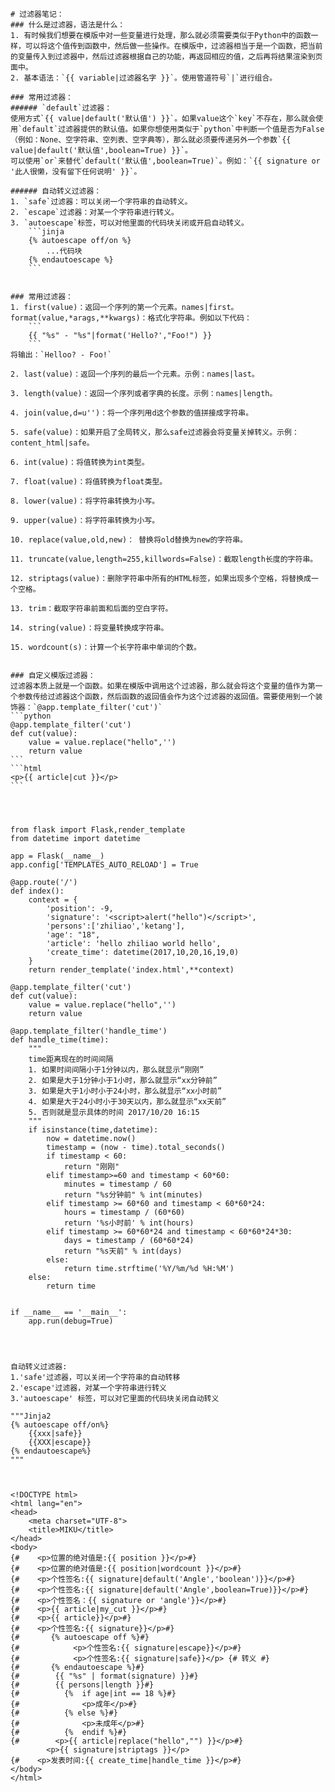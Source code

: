     # 过滤器笔记：
    ### 什么是过滤器，语法是什么：
    1. 有时候我们想要在模版中对一些变量进行处理，那么就必须需要类似于Python中的函数一样，可以将这个值传到函数中，然后做一些操作。在模版中，过滤器相当于是一个函数，把当前的变量传入到过滤器中，然后过滤器根据自己的功能，再返回相应的值，之后再将结果渲染到页面中。
    2. 基本语法：`{{ variable|过滤器名字 }}`。使用管道符号`|`进行组合。

    ### 常用过滤器：
    ###### `default`过滤器：
    使用方式`{{ value|default('默认值') }}`。如果value这个`key`不存在，那么就会使用`default`过滤器提供的默认值。如果你想使用类似于`python`中判断一个值是否为False（例如：None、空字符串、空列表、空字典等），那么就必须要传递另外一个参数`{{ value|default('默认值',boolean=True) }}`。
    可以使用`or`来替代`default('默认值',boolean=True)`。例如：`{{ signature or '此人很懒，没有留下任何说明' }}`。

    ###### 自动转义过滤器：
    1. `safe`过滤器：可以关闭一个字符串的自动转义。
    2. `escape`过滤器：对某一个字符串进行转义。
    3. `autoescape`标签，可以对他里面的代码块关闭或开启自动转义。
        ```jinja
        {% autoescape off/on %}
            ...代码块
        {% endautoescape %}
        ```


    ### 常用过滤器：
    1. first(value)：返回一个序列的第一个元素。names|first。
    format(value,*arags,**kwargs)：格式化字符串。例如以下代码：
        ```
        {{ "%s" - "%s"|format('Hello?',"Foo!") }}
        ```
    将输出：`Helloo? - Foo!`

    2. last(value)：返回一个序列的最后一个元素。示例：names|last。

    3. length(value)：返回一个序列或者字典的长度。示例：names|length。

    4. join(value,d=u'')：将一个序列用d这个参数的值拼接成字符串。

    5. safe(value)：如果开启了全局转义，那么safe过滤器会将变量关掉转义。示例：content_html|safe。

    6. int(value)：将值转换为int类型。

    7. float(value)：将值转换为float类型。

    8. lower(value)：将字符串转换为小写。

    9. upper(value)：将字符串转换为小写。

    10. replace(value,old,new)： 替换将old替换为new的字符串。

    11. truncate(value,length=255,killwords=False)：截取length长度的字符串。

    12. striptags(value)：删除字符串中所有的HTML标签，如果出现多个空格，将替换成一个空格。

    13. trim：截取字符串前面和后面的空白字符。

    14. string(value)：将变量转换成字符串。

    15. wordcount(s)：计算一个长字符串中单词的个数。


    ### 自定义模版过滤器：
    过滤器本质上就是一个函数。如果在模版中调用这个过滤器，那么就会将这个变量的值作为第一个参数传给过滤器这个函数，然后函数的返回值会作为这个过滤器的返回值。需要使用到一个装饰器：`@app.template_filter('cut')`
    ```python
    @app.template_filter('cut')
    def cut(value):
        value = value.replace("hello",'')
        return value
    ```
    ```html
    <p>{{ article|cut }}</p>
    ```




    from flask import Flask,render_template
    from datetime import datetime

    app = Flask(__name__)
    app.config['TEMPLATES_AUTO_RELOAD'] = True

    @app.route('/')
    def index():
        context = {
            'position': -9,
            'signature': '<script>alert("hello")</script>',
            'persons':['zhiliao','ketang'],
            'age': "18",
            'article': 'hello zhiliao world hello',
            'create_time': datetime(2017,10,20,16,19,0)
        }
        return render_template('index.html',**context)

    @app.template_filter('cut')
    def cut(value):
        value = value.replace("hello",'')
        return value

    @app.template_filter('handle_time')
    def handle_time(time):
        """
        time距离现在的时间间隔
        1. 如果时间间隔小于1分钟以内，那么就显示“刚刚”
        2. 如果是大于1分钟小于1小时，那么就显示“xx分钟前”
        3. 如果是大于1小时小于24小时，那么就显示“xx小时前”
        4. 如果是大于24小时小于30天以内，那么就显示“xx天前”
        5. 否则就是显示具体的时间 2017/10/20 16:15
        """
        if isinstance(time,datetime):
            now = datetime.now()
            timestamp = (now - time).total_seconds()
            if timestamp < 60:
                return "刚刚"
            elif timestamp>=60 and timestamp < 60*60:
                minutes = timestamp / 60
                return "%s分钟前" % int(minutes)
            elif timestamp >= 60*60 and timestamp < 60*60*24:
                hours = timestamp / (60*60)
                return '%s小时前' % int(hours)
            elif timestamp >= 60*60*24 and timestamp < 60*60*24*30:
                days = timestamp / (60*60*24)
                return "%s天前" % int(days)
            else:
                return time.strftime('%Y/%m/%d %H:%M')
        else:
            return time


    if __name__ == '__main__':
        app.run(debug=True)




    自动转义过滤器:
    1.'safe'过滤器，可以关闭一个字符串的自动转移
    2.'escape'过滤器，对某一个字符串进行转义
    3.'autoescape' 标签，可以对它里面的代码块关闭自动转义

    """Jinja2
    {% autoescape off/on%}
    	{{xxx|safe}}
    	{{XXX|escape}}
    {% endautoescape%}
    """



    <!DOCTYPE html>
    <html lang="en">
    <head>
        <meta charset="UTF-8">
        <title>MIKU</title>
    </head>
    <body>
    {#    <p>位置的绝对值是:{{ position }}</p>#}
    {#    <p>位置的绝对值是:{{ position|wordcount }}</p>#}
    {#    <p>个性签名:{{ signature|default('Angle','boolean')}}</p>#}
    {#    <p>个性签名:{{ signature|default('Angle',boolean=True)}}</p>#}
    {#    <p>个性签名：{{ signature or 'angle'}}</p>#}
    {#    <p>{{ article|my_cut }}</p>#}
    {#    <p>{{ article}}</p>#}
    {#    <p>个性签名:{{ signature}}</p>#}
    {#       {% autoescape off %}#}
    {#            <p>个性签名:{{ signature|escape}}</p>#}
    {#            <p>个性签名:{{ signature|safe}}</p> {# 转义 #}
    {#       {% endautoescape %}#}
    {#        {{ "%s" | format(signature) }}#}
    {#        {{ persons|length }}#}
    {#          {%  if age|int == 18 %}#}
    {#              <p>成年</p>#}
    {#          {% else %}#}
    {#              <p>未成年</p>#}
    {#          {%  endif %}#}
    {#        <p>{{ article|replace("hello","") }}</p>#}
            <p>{{ signature|striptags }}</p>
    {#    <p>发表时间:{{ create_time|handle_time }}</p>#}
    </body>
    </html>



